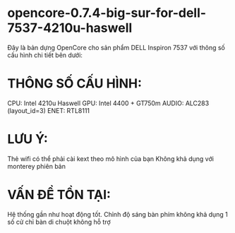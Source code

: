 # opencore-0.7.4-big-sur-for-dell-7537-4210u-haswell

Đây là bản dựng OpenCore cho sản phẩm DELL Inspiron 7537 với thông số cấu hình chi tiết bên dưới:


# THÔNG SỐ CẤU HÌNH:
   CPU: Intel 4210u Haswell
   GPU: Intel 4400 + GT750m
   AUDIO: ALC283 (layout_id=3)
   ENET: RTL8111
# LƯU Ý:
   Thẻ wifi có thể phải cài kext theo mô hình của bạn 
   Không khả dụng với monterey phiên bản

# VẤN ĐỀ TỒN TẠI:
   Hệ thống gần như hoạt động tốt.
   Chỉnh độ sáng bàn phím không khả dụng
   1 số cử chỉ bàn di chuột không hỗ trợ
